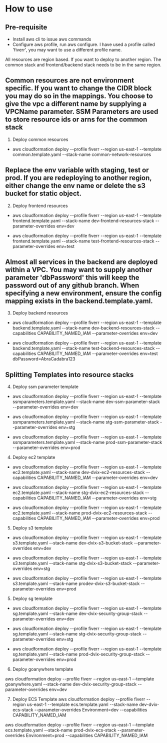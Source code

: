 # How to use

## Pre-requisite
* Install aws cli to issue aws commands
* Configure aws profile, run aws configure. I have used a profile called 'fiverr', you may want to use a different profile name. 


All resources are region based. If you want to deploy to another region. The common stack and frontend/backend stack needs to be in the same region.

## Common resources are not environment specific. If you want to change the CIDR block you may do so in the mappings. You choose to give the vpc a different name by supplying a VPCName parameter. SSM Parameters are used to store resource ids or arns for the common stack

1. Deploy common resources
* aws cloudformation deploy --profile fiverr --region us-east-1 --template common.template.yaml --stack-name common-network-resources

## Replace the env variable with staging, test or prod. If you are redeploying to another region, either change the env name or delete the s3 bucket for static object.

2. Deploy frontend resources

* aws cloudformation deploy --profile fiverr --region us-east-1 --template frontend.template.yaml --stack-name dev-frontend-resources-stack --parameter-overrides env=dev

* aws cloudformation deploy --profile fiverr --region us-east-1 --template frontend.template.yaml --stack-name test-frontend-resources-stack --parameter-overrides env=test

## Almost all services in the backend are deployed within a VPC. You may want to supply another parameter 'dbPassword' this will keep the password out of any github branch. When specifying a new environment, ensure the config mapping exists in the backend.template.yaml.

3. Deploy backend resources

* aws cloudformation deploy --profile fiverr --region us-east-1 --template backend.template.yaml --stack-name dev-backend-resources-stack --capabilities CAPABILITY_NAMED_IAM --parameter-overrides env=dev

* aws cloudformation deploy --profile fiverr --region us-east-1 --template backend.template.yaml --stack-name test-backend-resources-stack --capabilities CAPABILITY_NAMED_IAM --parameter-overrides env=test dbPassword=AbraCadabra123

## Splitting Templates into resource stacks

4. Deploy ssm parameter template

* aws cloudformation deploy --profile fiverr --region us-east-1 --template ssmparameters.template.yaml --stack-name dev-ssm-parameter-stack --parameter-overrides env=dev

* aws cloudformation deploy --profile fiverr --region us-east-1 --template ssmparameters.template.yaml --stack-name stg-ssm-parameter-stack --parameter-overrides env=stg

* aws cloudformation deploy --profile fiverr --region us-east-1 --template ssmparameters.template.yaml --stack-name prod-ssm-parameter-stack --parameter-overrides env=prod

4. Deploy ec2 template

* aws cloudformation deploy --profile fiverr --region us-east-1 --template ec2.template.yaml --stack-name dev-dvix-ec2-resources-stack --capabilities CAPABILITY_NAMED_IAM --parameter-overrides env=dev

* aws cloudformation deploy --profile fiverr --region us-east-1 --template ec2.template.yaml --stack-name stg-dvix-ec2-resources-stack --capabilities CAPABILITY_NAMED_IAM --parameter-overrides env=stg

* aws cloudformation deploy --profile fiverr --region us-east-1 --template ec2.template.yaml --stack-name prod-dvix-ec2-resources-stack --capabilities CAPABILITY_NAMED_IAM --parameter-overrides env=prod

5. Deploy s3 template

* aws cloudformation deploy --profile fiverr --region us-east-1 --template s3.template.yaml --stack-name dev-dvix-s3-bucket-stack --parameter-overrides env=dev

* aws cloudformation deploy --profile fiverr --region us-east-1 --template s3.template.yaml --stack-name stg-dvix-s3-bucket-stack --parameter-overrides env=stg

* aws cloudformation deploy --profile fiverr --region us-east-1 --template s3.template.yaml --stack-name prodev-dvix-s3-bucket-stack --parameter-overrides env=prod


5. Deploy sg template

* aws cloudformation deploy --profile fiverr --region us-east-1 --template sg.template.yaml --stack-name dev-dvix-security-group-stack --parameter-overrides env=dev

* aws cloudformation deploy --profile fiverr --region us-east-1 --template sg.template.yaml --stack-name stg-dvix-security-group-stack --parameter-overrides env=stg

* aws cloudformation deploy --profile fiverr --region us-east-1 --template sg.template.yaml --stack-name prod-dvix-security-group-stack --parameter-overrides env=prod

6. Deploy goanywhere template

aws cloudformation deploy --profile fiverr --region us-east-1 --template goanywhere.yaml --stack-name dev-dvix-security-group-stack --parameter-overrides env=dev

7. Deploy ECS Template
aws cloudformation deploy --profile fiverr --region us-east-1 --template ecs.template.yaml --stack-name dev-dvix-ecs-stack --parameter-overrides Environment=dev --capabilities CAPABILITY_NAMED_IAM

aws cloudformation deploy --profile fiverr --region us-east-1 --template ecs.template.yaml --stack-name prod-dvix-ecs-stack --parameter-overrides Environment=prod --capabilities CAPABILITY_NAMED_IAM